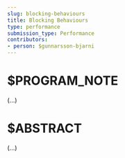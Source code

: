 ```yaml
---
slug: blocking-behaviours
title: Blocking Behaviours
type: performance
submission_type: Performance
contributors:
- person: $gunnarsson-bjarni
---
```


# $PROGRAM_NOTE

(...)

# $ABSTRACT

(...)